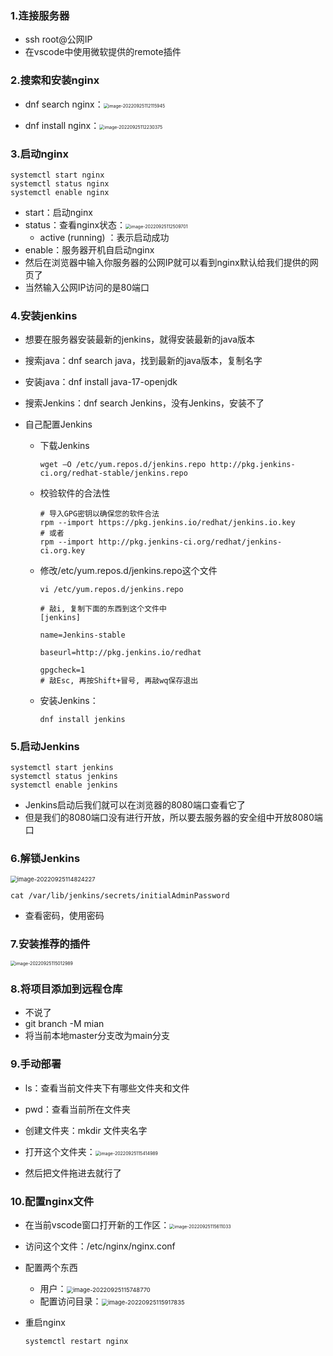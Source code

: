 ### 1.连接服务器

- ssh root@公网IP
- 在vscode中使用微软提供的remote插件

### 2.搜索和安装nginx

- dnf search nginx：<img src="images/image-20220925112115945.png" alt="image-20220925112115945" style="zoom:50%;" />

- dnf install nginx：<img src="images/image-20220925112230375.png" alt="image-20220925112230375" style="zoom:50%;" />

### 3.启动nginx

```
systemctl start nginx
systemctl status nginx
systemctl enable nginx
```

- start：启动nginx
- status：查看nginx状态：<img src="images/image-20220925112509701.png" alt="image-20220925112509701" style="zoom:50%;" />
  - active (running) ：表示启动成功
- enable：服务器开机自启动nginx
- 然后在浏览器中输入你服务器的公网IP就可以看到nginx默认给我们提供的网页了
- 当然输入公网IP访问的是80端口

### 4.安装jenkins

- 想要在服务器安装最新的jenkins，就得安装最新的java版本

- 搜索java：dnf search java，找到最新的java版本，复制名字

- 安装java：dnf install java-17-openjdk

- 搜索Jenkins：dnf search Jenkins，没有Jenkins，安装不了

- 自己配置Jenkins

  - 下载Jenkins

    ```shell
    wget –O /etc/yum.repos.d/jenkins.repo http://pkg.jenkins-ci.org/redhat-stable/jenkins.repo
    ```

  - 校验软件的合法性

    ```shell
    # 导入GPG密钥以确保您的软件合法
    rpm --import https://pkg.jenkins.io/redhat/jenkins.io.key
    # 或者
    rpm --import http://pkg.jenkins-ci.org/redhat/jenkins-ci.org.key
    ```

  - 修改/etc/yum.repos.d/jenkins.repo这个文件

    ```shell
    vi /etc/yum.repos.d/jenkins.repo
    
    # 敲i, 复制下面的东西到这个文件中
    [jenkins]
    
    name=Jenkins-stable
    
    baseurl=http://pkg.jenkins.io/redhat
    
    gpgcheck=1
    # 敲Esc, 再按Shift+冒号, 再敲wq保存退出
    ```

  - 安装Jenkins：

    ```shell
    dnf install jenkins
    ```

### 5.启动Jenkins

```
systemctl start jenkins
systemctl status jenkins
systemctl enable jenkins
```

- Jenkins启动后我们就可以在浏览器的8080端口查看它了
- 但是我们的8080端口没有进行开放，所以要去服务器的安全组中开放8080端口

### 6.解锁Jenkins

<img src="images/image-20220925114824227.png" alt="image-20220925114824227" style="zoom:67%;" />

```shell
cat /var/lib/jenkins/secrets/initialAdminPassword
```

- 查看密码，使用密码

### 7.安装推荐的插件

<img src="images/image-20220925115012989.png" alt="image-20220925115012989" style="zoom:50%;" />

### 8.将项目添加到远程仓库

- 不说了
- git branch -M mian
- 将当前本地master分支改为main分支

### 9.手动部署

- ls：查看当前文件夹下有哪些文件夹和文件

- pwd：查看当前所在文件夹

- 创建文件夹：mkdir 文件夹名字
- 打开这个文件夹：<img src="images/image-20220925115414989.png" alt="image-20220925115414989" style="zoom:50%;" />

- 然后把文件拖进去就行了

### 10.配置nginx文件

- 在当前vscode窗口打开新的工作区：<img src="images/image-20220925115611033.png" alt="image-20220925115611033" style="zoom:50%;" />

- 访问这个文件：/etc/nginx/nginx.conf

- 配置两个东西

  - 用户：<img src="images/image-20220925115748770.png" alt="image-20220925115748770" style="zoom:67%;" />
  - 配置访问目录：<img src="images/image-20220925115917835.png" alt="image-20220925115917835" style="zoom:67%;" />

- 重启nginx

  ```shell
  systemctl restart nginx
  ```

  


